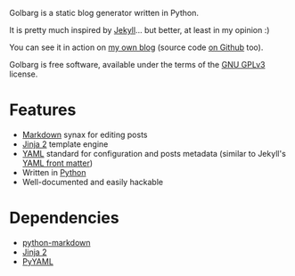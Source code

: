 Golbarg is a static blog generator written in Python.

It is pretty much inspired by [Jekyll](http://wiki.github.com/mojombo/jekyll/)... but better, at least in my opinion :)

You can see it in action on [my own blog](http://schnouki.net/) (source code [on Github](http://github.com/Schnouki/schnouki.net) too).

Golbarg is free software, available under the terms of the [GNU GPLv3](http://www.fsf.org/licensing/licenses/gpl.html) license.


Features
========

* [Markdown](http://daringfireball.net/projects/markdown/) synax for editing posts
* [Jinja 2](http://jinja.pocoo.org/2/) template engine
* [YAML](http://www.yaml.org/) standard for configuration and posts metadata (similar to Jekyll's [YAML front matter](http://wiki.github.com/mojombo/jekyll/yaml-front-matter))
* Written in [Python](http://www.python.org/)
* Well-documented and easily hackable


Dependencies
============

* [python-markdown](http://www.freewisdom.org/projects/python-markdown/)
* [Jinja 2](http://jinja.pocoo.org/2/)
* [PyYAML](http://pyyaml.org/)
